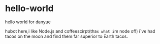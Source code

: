# hello-world

hello world for danyue

hubot here,i like Node.js and coffeescirpt(tha`s what i`m node of!)
i`ve had tacos on the moon and find them far superior to Earth tacos.
